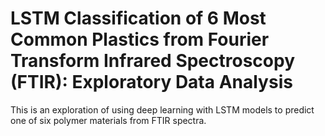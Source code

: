 # LSTM Classification of 6 Most Common Plastics from Fourier Transform Infrared Spectroscopy (FTIR): Exploratory Data Analysis
This is an exploration of using deep learning with LSTM models to predict one of six polymer materials from FTIR spectra.
